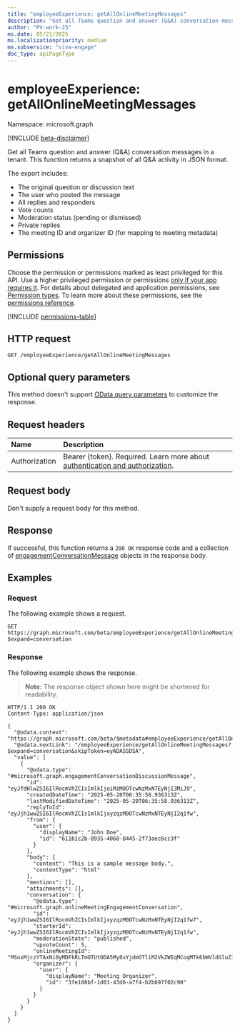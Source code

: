 ```yaml
---
title: "employeeExperience: getAllOnlineMeetingMessages"
description: "Get all Teams question and answer (Q&A) conversation messages in a tenant."
author: "PV-work-25"
ms.date: 05/21/2025
ms.localizationpriority: medium
ms.subservice: "viva-engage"
doc_type: apiPageType
---
```


# employeeExperience: getAllOnlineMeetingMessages

Namespace: microsoft.graph

[!INCLUDE [beta-disclaimer](../../includes/beta-disclaimer.md)]

Get all Teams question and answer (Q&A) conversation messages in a tenant. This function returns a snapshot of all Q&A activity in JSON format.

The export includes:
- The original question or discussion text
- The user who posted the message
- All replies and responders
- Vote counts
- Moderation status (pending or dismissed)
- Private replies
- The meeting ID and organizer ID (for mapping to meeting metadata)

## Permissions

Choose the permission or permissions marked as least privileged for this API. Use a higher privileged permission or permissions [only if your app requires it](/graph/permissions-overview#best-practices-for-using-microsoft-graph-permissions). For details about delegated and application permissions, see [Permission types](/graph/permissions-overview#permission-types). To learn more about these permissions, see the [permissions reference](/graph/permissions-reference).

<!-- {
  "blockType": "permissions",
  "name": "employeeexperience-getallonlinemeetingmessages-permissions"
}
-->
[!INCLUDE [permissions-table](../includes/permissions/employeeexperience-getallonlinemeetingmessages-permissions.md)]

## HTTP request

<!-- {
  "blockType": "ignored"
}
-->
``` http
GET /employeeExperience/getAllOnlineMeetingMessages
```

## Optional query parameters

This method doesn't support [OData query parameters](/graph/query-parameters) to customize the response.

## Request headers

|Name|Description|
|:---|:---|
|Authorization|Bearer {token}. Required. Learn more about [authentication and authorization](/graph/auth/auth-concepts).|

## Request body

Don't supply a request body for this method.

## Response

If successful, this function returns a `200 OK` response code and a collection of [engagementConversationMessage](../resources/engagementconversationmessage.md) objects in the response body.

## Examples

### Request

The following example shows a request.
<!-- {
  "blockType": "request",
  "name": "employeeexperiencethis.getallonlinemeetingmessages"
}
-->
``` http
GET https://graph.microsoft.com/beta/employeeExperience/getAllOnlineMeetingMessages?$expand=conversation
```

### Response

The following example shows the response.
>**Note:** The response object shown here might be shortened for readability.
<!-- {
  "blockType": "response",
  "truncated": true,
  "@odata.type": "Collection(microsoft.graph.engagementConversationMessage)"
}
-->
``` http
HTTP/1.1 200 OK
Content-Type: application/json

{
  "@odata.context": "https://graph.microsoft.com/beta/$metadata#employeeExperience/getAllOnlineMeetingMessages",
  "@odata.nextLink": "/employeeExperience/getAllOnlineMeetingMessages?$expand=conversation&skipToken=eyADASSDSA",
  "value": [
    {
      "@odata.type": "#microsoft.graph.engagementConversationDiscussionMessage",
      "id": "eyJfdHlwZSI6IlRocmVhZCIsImlkIjoiMzM0OTcwNzMxNTEyNjI3MiJ9",
      "createdDateTime": "2025-05-20T06:35:58.936313Z",
      "lastModifiedDateTime": "2025-05-20T06:35:58.936313Z",
      "replyToId": "eyJjh1wwZSI6IlRocmVhZCIsImlkIjxyzqzM0OTcwNzMxNTEyNjI2q1fw",
      "from": {
        "user": {
          "displayName": "John Doe",
          "id": "611b1c2b-8935-4068-8445-2f73aec6cc3f"
        }
      },
      "body": {
        "content": "This is a sample message body.",
        "contentType": "html"
      },
      "mentions": [],
      "attachments": [],
      "conversation": {
        "@odata.type": "#microsoft.graph.onlineMeetingEngagementConversation",
        "id": "eyJjh1wwZSI6IlRocmVhZCIsImlkIjxyzqzM0OTcwNzMxNTEyNjI2q1fw7",
        "starterId": "eyJjh1wwZSI6IlRocmVhZCIsImlkIjxyzqzM0OTcwNzMxNTEyNjI2q1fw",
        "moderationState": "published",
        "upvoteCount": 5,
        "onlineMeetingId": "MSoxMjczYTAxNi0yMDFkRLTmOTUtODA5My0xYjdmOTliM2VkZWIqMCoqMTk6bWVldGluZ19aR1F3WTJZNE9XTXROekppWlMwME1XWTRMVGc0TWpBdE1BBXdOV1kzWlRsak9UTXlAdGhyZWFkLnYy",
        "organizer": {
          "user": {
            "displayName": "Meeting Organizer",
            "id": "3fe108bf-1d01-43d6-a7f4-b2b697f02c90"
          }
        }
      }
    }
  ]
}
```
